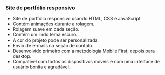 ### Site de portfólio responsivo

- Site de portfólio responsivo usando HTML, CSS e JavaScript
- Contém animações durante a rolagem.
- Rolagem suave em cada seção.
- Contém um lindo tema escuro.
- A cor do projeto pode ser personalizada.
- Envio de e-mails na seção de contato.
- Desenvolvido primeiro com a metodologia Mobile First, depois para desktop.
- Compatível com todos os dispositivos móveis e com uma interface de usuário bonita e agradável.
